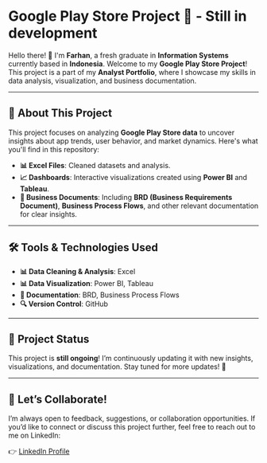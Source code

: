# Google Play Store Project 🚀 - Still in development

Hello there! 👋 I'm **Farhan**, a fresh graduate in **Information Systems** currently based in **Indonesia**. Welcome to my **Google Play Store Project**! This project is a part of my **Analyst Portfolio**, where I showcase my skills in data analysis, visualization, and business documentation. 

---

## 📌 About This Project

This project focuses on analyzing **Google Play Store data** to uncover insights about app trends, user behavior, and market dynamics. Here's what you'll find in this repository:

- **📊 Excel Files**: Cleaned datasets and analysis.
- **📈 Dashboards**: Interactive visualizations created using **Power BI** and **Tableau**.
- **📄 Business Documents**: Including **BRD (Business Requirements Document)**, **Business Process Flows**, and other relevant documentation for clear insights.

---

## 🛠️ Tools & Technologies Used

- **📊 Data Cleaning & Analysis**: Excel
- **📊 Data Visualization**: Power BI, Tableau
- **📄 Documentation**: BRD, Business Process Flows
- **🔍 Version Control**: GitHub

---


## 🚧 Project Status

This project is **still ongoing**! I’m continuously updating it with new insights, visualizations, and documentation. Stay tuned for more updates! 🚀

---

## 🤝 Let’s Collaborate!

I’m always open to feedback, suggestions, or collaboration opportunities. If you’d like to connect or discuss this project further, feel free to reach out to me on LinkedIn:

👉 [LinkedIn Profile](https://www.linkedin.com/in/farhansrihadiputra/)
